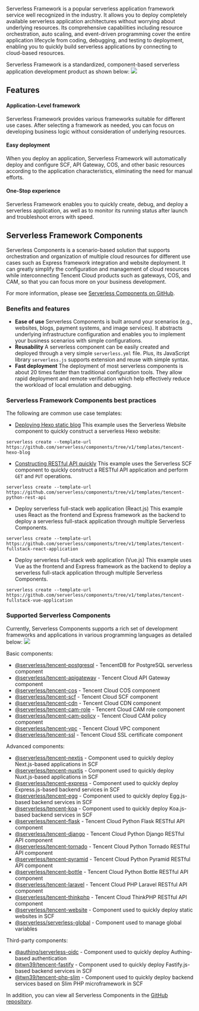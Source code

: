 Serverless Framework is a popular serverless application framework service well recognized in the industry. It allows you to deploy completely available serverless application architectures without worrying about underlying resources. Its comprehensive capabilities including resource orchestration, auto scaling, and event-driven programming cover the entire application lifecycle from coding, debugging, and testing to deployment, enabling you to quickly build serverless applications by connecting to cloud-based resources.

Serverless Framework is a standardized, component-based serverless application development product as shown below:
![](https://main.qcloudimg.com/raw/30d9772cd859cfa24c14289098435c71.png)

## Features
#### Application-Level framework
Serverless Framework provides various frameworks suitable for different use cases. After selecting a framework as needed, you can focus on developing business logic without consideration of underlying resources.

#### Easy deployment
When you deploy an application, Serverless Framework will automatically deploy and configure SCF, API Gateway, COS, and other basic resources according to the application characteristics, eliminating the need for manual efforts.

#### One-Stop experience
Serverless Framework enables you to quickly create, debug, and deploy a serverless application, as well as to monitor its running status after launch and troubleshoot errors with speed.

## Serverless Framework Components
Serverless Components is a scenario-based solution that supports orchestration and organization of multiple cloud resources for different use cases such as Express framework integration and website deployment. It can greatly simplify the configuration and management of cloud resources while interconnecting Tencent Cloud products such as gateways, COS, and CAM, so that you can focus more on your business development.

For more information, please see [Serverless Components on GitHub](https://github.com/serverless/components/blob/master/README.cn.md).


### Benefits and features

- **Ease of use**
  Serverless Components is built around your scenarios (e.g., websites, blogs, payment systems, and image services). It abstracts underlying infrastructure configuration and enables you to implement your business scenarios with simple configurations.
- **Reusability**
  A serverless component can be easily created and deployed through a very simple `serverless.yml` file. Plus, its JavaScript library `serverless.js` supports extension and reuse with simple syntax.
- **Fast deployment**
  The deployment of most serverless components is about 20 times faster than traditional configuration tools. They allow rapid deployment and remote verification which help effectively reduce the workload of local emulation and debugging.



### Serverless Framework Components best practices

The following are common use case templates:

- [Deploying Hexo static blog](https://intl.cloud.tencent.com/document/product/1040/36749)
This example uses the Serverless Website component to quickly construct a serverless Hexo website:
```shell
serverless create --template-url https://github.com/serverless/components/tree/v1/templates/tencent-hexo-blog
```

- [Constructing RESTful API quickly](https://intl.cloud.tencent.com/document/product/1040/36747)
This example uses the Serverless SCF component to quickly construct a RESTful API application and perform `GET` and `PUT` operations.
```shell
serverless create --template-url https://github.com/serverless/components/tree/v1/templates/tencent-python-rest-api
```

- Deploy serverless full-stack web application (React.js)
This example uses React as the frontend and Express framework as the backend to deploy a serverless full-stack application through multiple Serverless Components.
```shell
serverless create --template-url https://github.com/serverless/components/tree/v1/templates/tencent-fullstack-react-application
```

- Deploy serverless full-stack web application (Vue.js)
This example uses Vue as the frontend and Express framework as the backend to deploy a serverless full-stack application through multiple Serverless Components.
```shell
serverless create --template-url https://github.com/serverless/components/tree/v1/templates/tencent-fullstack-vue-application
```

### Supported Serverless Components

Currently, Serverless Components supports a rich set of development frameworks and applications in various programming languages as detailed below:
![](https://main.qcloudimg.com/raw/8d30e522c8a8d3e46a8b057eaa161a13.png)

Basic components:
- [@serverless/tencent-postgresql](https://github.com/serverless-components/tencent-postgresql) - TencentDB for PostgreSQL serverless component
- [@serverless/tencent-apigateway](https://github.com/serverless-components/tencent-apigateway) - Tencent Cloud API Gateway component
- [@serverless/tencent-cos](https://github.com/serverless-components/tencent-cos) - Tencent Cloud COS component
- [@serverless/tencent-scf](https://github.com/serverless-components/tencent-scf) - Tencent Cloud SCF component
- [@serverless/tencent-cdn](https://github.com/serverless-components/tencent-cdn) - Tencent Cloud CDN component
- [@serverless/tencent-cam-role](https://github.com/serverless-components/tencent-cam-role) - Tencent Cloud CAM role component
- [@serverless/tencent-cam-policy](https://github.com/serverless-components/tencent-cam-policy) - Tencent Cloud CAM policy component
- [@serverless/tencent-vpc](https://github.com/serverless-components/tencent-vpc) - Tencent Cloud VPC component
- [@serverless/tencent-ssl](https://github.com/serverless-tencent/tencent-ssl) - Tencent Cloud SSL certificate component



Advanced components:
- [@serverless/tencent-nextjs](https://github.com/serverless-components/tencent-nextjs) - Component used to quickly deploy Next.js-based applications in SCF
- [@serverless/tencent-nuxtjs](https://github.com/serverless-components/tencent-nuxtjs) - Component used to quickly deploy Nuxt.js-based applications in SCF
- [@serverless/tencent-express](https://github.com/serverless-components/tencent-express) - Component used to quickly deploy Express.js-based backend services in SCF
- [@serverless/tencent-egg](https://github.com/serverless-components/tencent-egg) - Component used to quickly deploy Egg.js-based backend services in SCF
- [@serverless/tencent-koa](https://github.com/serverless-components/tencent-koa) - Component used to quickly deploy Koa.js-based backend services in SCF
- [@serverless/tencent-flask](https://github.com/serverless-components/tencent-flask) - Tencent Cloud Python Flask RESTful API component
- [@serverless/tencent-django](https://github.com/serverless-tencent/tencent-django) - Tencent Cloud Python Django RESTful API component
- [@serverless/tencent-tornado](https://github.com/serverless-tencent/tencent-tornado) - Tencent Cloud Python Tornado RESTful API component
- [@serverless/tencent-pyramid](https://github.com/serverless-tencent/tencent-pyramid) - Tencent Cloud Python Pyramid RESTful API component
- [@serverless/tencent-bottle](https://github.com/serverless-tencent/tencent-bottle) - Tencent Cloud Python Bottle RESTful API component
- [@serverless/tencent-laravel](https://github.com/serverless-components/tencent-laravel) - Tencent Cloud PHP Laravel RESTful API component
- [@serverless/tencent-thinkphp](https://github.com/serverless-components/tencent-thinkphp) - Tencent Cloud ThinkPHP RESTful API component
- [@serverless/tencent-website](https://github.com/serverless-components/tencent-website) - Component used to quickly deploy static websites in SCF
- [@serverless/serverless-global](https://github.com/serverless-tencent/serverless-global) - Component used to manage global variables

Third-party components:
- [@authing/serverless-oidc](https://github.com/Authing/serverless-oidc) - Component used to quickly deploy Authing-based authentication
- [@twn39/tencent-fastify](https://github.com/twn39/tencent-fastify) - Component used to quickly deploy Fastify.js-based backend services in SCF
- [@twn39/tencent-php-slim](https://github.com/twn39/tencent-php-slim) - Component used to quickly deploy backend services based on Slim PHP microframework in SCF

In addition, you can view all Serverless Components in the [GitHub repository](https://github.com/serverless-components?q=tencent).
